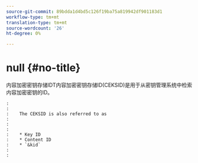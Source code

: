 ```yaml
---
source-git-commit: 89bdda1d4bd5c126f19ba75a819942df901183d1
workflow-type: tm+mt
translation-type: tm+mt
source-wordcount: '26'
ht-degree: 0%

---
```



# null {#no-title}

内容加密密钥存储IDT内容加密密钥存储ID(CEKSID)是用于从密钥管理系统中检索内容加密密钥的ID。

```
:    
:    
:    The CEKSID is also referred to as
:    
:    
:    
:    * Key ID
:    * Content ID
:    * `&kid`
:    
:    
```

